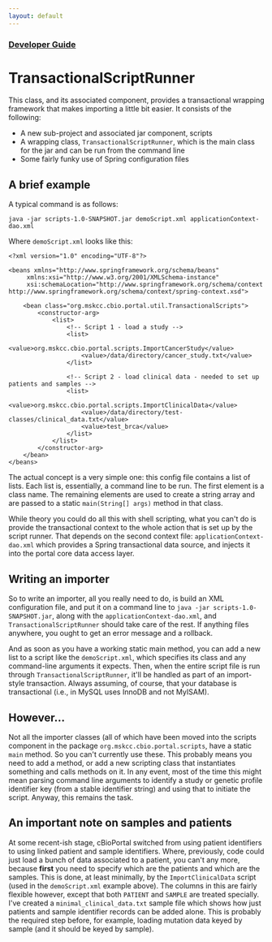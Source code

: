 ```yaml
---
layout: default
---
```


### [Developer Guide](developer-guide.html)

# TransactionalScriptRunner

This class, and its associated component, provides a transactional wrapping framework that makes importing a little bit easier. It consists of the following:

 * A new sub-project and associated jar component, scripts
 * A wrapping class, `TransactionalScriptRunner`, which is the main class for the jar and can be run from the command line
 * Some fairly funky use of Spring configuration files

## A brief example

A typical command is as follows:

```
java -jar scripts-1.0-SNAPSHOT.jar demoScript.xml applicationContext-dao.xml
```

Where `demoScript.xml` looks like this:

```
<?xml version="1.0" encoding="UTF-8"?>

<beans xmlns="http://www.springframework.org/schema/beans"
     xmlns:xsi="http://www.w3.org/2001/XMLSchema-instance"
     xsi:schemaLocation="http://www.springframework.org/schema/context http://www.springframework.org/schema/context/spring-context.xsd">

    <bean class="org.mskcc.cbio.portal.util.TransactionalScripts">
        <constructor-arg>
            <list>
                <!-- Script 1 - load a study -->
                <list>
                    <value>org.mskcc.cbio.portal.scripts.ImportCancerStudy</value>
                    <value>/data/directory/cancer_study.txt</value>
                </list>

                <!-- Script 2 - load clinical data - needed to set up patients and samples -->
                <list>
                    <value>org.mskcc.cbio.portal.scripts.ImportClinicalData</value>
                    <value>/data/directory/test-classes/clinical_data.txt</value>
                    <value>test_brca</value>
                </list>
            </list>
        </constructor-arg>
    </bean>
</beans>
```

The actual concept is a very simple one: this config file contains a list of lists. Each list is, essentially, a command line to be run. The first element is a class name. The remaining elements are used to create a string array and are passed to a static `main(String[] args)` method in that class.

While theory you could do all this with shell scripting, what you can't do is provide the transactional context to
the whole action that is set up by the script runner. That depends on the second context file: `applicationContext-dao.xml` which provides a Spring transactional data source, and injects it into the portal core data access layer.

## Writing an importer

So to write an importer, all you really need to do, is build an XML configuration file, and put it on a command line to `java -jar scripts-1.0-SNAPSHOT.jar`, along with the `applicationContext-dao.xml`, and `TransactionalScriptRunner` should take care of the rest. If anything files anywhere, you ought to get an error message and a rollback.

And as soon as you have a working static main method, you can add a new list to a script like the `demoScript.xml`, which specifies its class and any command-line arguments it expects. Then, when the entire script file is run through `TransactionalScriptRunner`, it'll be handled as part of an import-style transaction.
Always assuming, of course, that your database is transactional (i.e., in MySQL uses InnoDB and not MyISAM).

## However...

Not all the importer classes (all of which have been moved into the scripts component in the package `org.mskcc.cbio.portal.scripts`, have a static `main` method. So you can't currently use these. This probably means you need to add a method, or add a new scripting class that instantiates something and calls methods on it. In any event, most of the time this might mean parsing command line arguments to identify a study or genetic profile identifier key (from a stable identifier string) and using that to initiate the script. Anyway, this remains the task.

## An important note on samples and patients

At some recent-ish stage, cBioPortal switched from using patient identifiers to using linked patient and sample identifiers. Where, previously, code could just load a bunch of data associated to a patient, you can't any more, because **first** you need to specify which are the patients and which are the samples. This is done, at least minimally, by the `ImportClinicalData` script (used in the `demoScript.xml` example above). The columns in this are fairly flexible however, except that both `PATIENT` and `SAMPLE` are treated specially. I've created a `minimal_clinical_data.txt` sample file which shows how just patients and sample identifier records can be added alone. This is probably the required step before, for example, loading mutation data keyed by sample (and it should be keyed by sample).  
